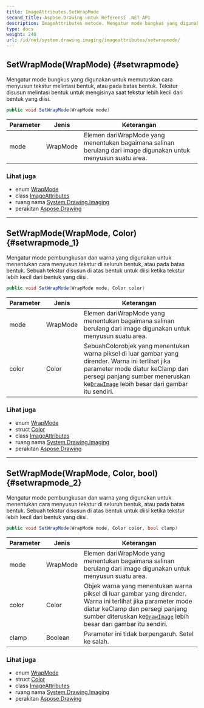 ```yaml
---
title: ImageAttributes.SetWrapMode
second_title: Aspose.Drawing untuk Referensi .NET API
description: ImageAttributes metode. Mengatur mode bungkus yang digunakan untuk memutuskan cara menyusun tekstur melintasi bentuk atau pada batas bentuk. Tekstur disusun melintasi bentuk untuk mengisinya saat tekstur lebih kecil dari bentuk yang diisi.
type: docs
weight: 240
url: /id/net/system.drawing.imaging/imageattributes/setwrapmode/
---
```

## SetWrapMode(WrapMode) {#setwrapmode}

Mengatur mode bungkus yang digunakan untuk memutuskan cara menyusun tekstur melintasi bentuk, atau pada batas bentuk. Tekstur disusun melintasi bentuk untuk mengisinya saat tekstur lebih kecil dari bentuk yang diisi.

```csharp
public void SetWrapMode(WrapMode mode)
```

| Parameter | Jenis | Keterangan |
| --- | --- | --- |
| mode | WrapMode | Elemen dariWrapMode yang menentukan bagaimana salinan berulang dari image digunakan untuk menyusun suatu area. |

### Lihat juga

* enum [WrapMode](../../../system.drawing.drawing2d/wrapmode/)
* class [ImageAttributes](../)
* ruang nama [System.Drawing.Imaging](../../imageattributes/)
* perakitan [Aspose.Drawing](../../../)

---

## SetWrapMode(WrapMode, Color) {#setwrapmode_1}

Mengatur mode pembungkusan dan warna yang digunakan untuk menentukan cara menyusun tekstur di seluruh bentuk, atau pada batas bentuk. Sebuah tekstur disusun di atas bentuk untuk diisi ketika tekstur lebih kecil dari bentuk yang diisi.

```csharp
public void SetWrapMode(WrapMode mode, Color color)
```

| Parameter | Jenis | Keterangan |
| --- | --- | --- |
| mode | WrapMode | Elemen dariWrapMode yang menentukan bagaimana salinan berulang dari image digunakan untuk menyusun suatu area. |
| color | Color | SebuahColorobjek yang menentukan warna piksel di luar gambar yang dirender. Warna ini terlihat jika parameter mode diatur keClamp dan persegi panjang sumber meneruskan ke[`DrawImage`](../../../system.drawing/graphics/drawimage/) lebih besar dari gambar itu sendiri. |

### Lihat juga

* enum [WrapMode](../../../system.drawing.drawing2d/wrapmode/)
* struct [Color](../../../system.drawing/color/)
* class [ImageAttributes](../)
* ruang nama [System.Drawing.Imaging](../../imageattributes/)
* perakitan [Aspose.Drawing](../../../)

---

## SetWrapMode(WrapMode, Color, bool) {#setwrapmode_2}

Mengatur mode pembungkusan dan warna yang digunakan untuk menentukan cara menyusun tekstur di seluruh bentuk, atau pada batas bentuk. Sebuah tekstur disusun di atas bentuk untuk diisi ketika tekstur lebih kecil dari bentuk yang diisi.

```csharp
public void SetWrapMode(WrapMode mode, Color color, bool clamp)
```

| Parameter | Jenis | Keterangan |
| --- | --- | --- |
| mode | WrapMode | Elemen dariWrapMode yang menentukan bagaimana salinan berulang dari image digunakan untuk menyusun suatu area. |
| color | Color | Objek warna yang menentukan warna piksel di luar gambar yang dirender. Warna ini terlihat jika parameter mode diatur keClamp dan persegi panjang sumber diteruskan ke[`DrawImage`](../../../system.drawing/graphics/drawimage/) lebih besar dari gambar itu sendiri. |
| clamp | Boolean | Parameter ini tidak berpengaruh. Setel ke salah. |

### Lihat juga

* enum [WrapMode](../../../system.drawing.drawing2d/wrapmode/)
* struct [Color](../../../system.drawing/color/)
* class [ImageAttributes](../)
* ruang nama [System.Drawing.Imaging](../../imageattributes/)
* perakitan [Aspose.Drawing](../../../)


